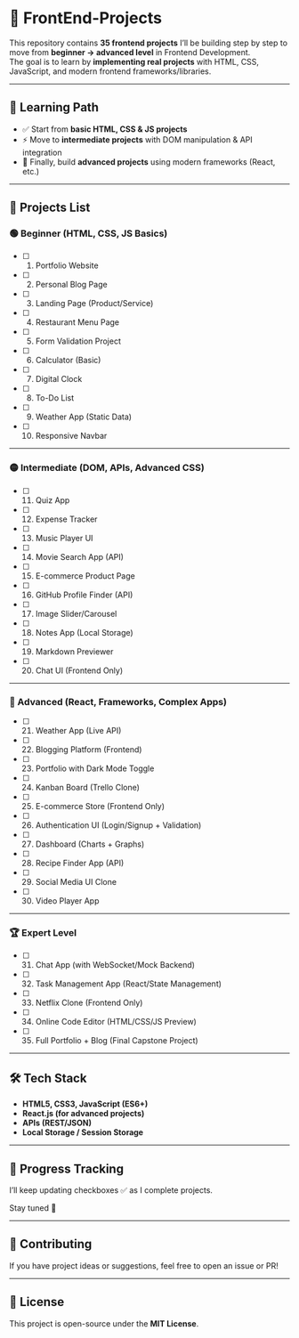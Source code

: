 # 🚀 FrontEnd-Projects

This repository contains **35 frontend projects** I’ll be building step by step to move from **beginner → advanced level** in Frontend Development.  
The goal is to learn by **implementing real projects** with HTML, CSS, JavaScript, and modern frontend frameworks/libraries.

---

## 📌 Learning Path

- ✅ Start from **basic HTML, CSS & JS projects**  
- ⚡ Move to **intermediate projects** with DOM manipulation & API integration  
- 🚀 Finally, build **advanced projects** using modern frameworks (React, etc.)  

---

## 📂 Projects List

### 🟢 Beginner (HTML, CSS, JS Basics)
- [ ] 1. Portfolio Website  
- [ ] 2. Personal Blog Page  
- [ ] 3. Landing Page (Product/Service)  
- [ ] 4. Restaurant Menu Page  
- [ ] 5. Form Validation Project  
- [ ] 6. Calculator (Basic)  
- [ ] 7. Digital Clock  
- [ ] 8. To-Do List  
- [ ] 9. Weather App (Static Data)  
- [ ] 10. Responsive Navbar  

---

### 🟡 Intermediate (DOM, APIs, Advanced CSS)
- [ ] 11. Quiz App  
- [ ] 12. Expense Tracker  
- [ ] 13. Music Player UI  
- [ ] 14. Movie Search App (API)  
- [ ] 15. E-commerce Product Page  
- [ ] 16. GitHub Profile Finder (API)  
- [ ] 17. Image Slider/Carousel  
- [ ] 18. Notes App (Local Storage)  
- [ ] 19. Markdown Previewer  
- [ ] 20. Chat UI (Frontend Only)  

---

### 🔴 Advanced (React, Frameworks, Complex Apps)
- [ ] 21. Weather App (Live API)  
- [ ] 22. Blogging Platform (Frontend)  
- [ ] 23. Portfolio with Dark Mode Toggle  
- [ ] 24. Kanban Board (Trello Clone)  
- [ ] 25. E-commerce Store (Frontend Only)  
- [ ] 26. Authentication UI (Login/Signup + Validation)  
- [ ] 27. Dashboard (Charts + Graphs)  
- [ ] 28. Recipe Finder App (API)  
- [ ] 29. Social Media UI Clone  
- [ ] 30. Video Player App  

---

### 🏆 Expert Level
- [ ] 31. Chat App (with WebSocket/Mock Backend)  
- [ ] 32. Task Management App (React/State Management)  
- [ ] 33. Netflix Clone (Frontend Only)  
- [ ] 34. Online Code Editor (HTML/CSS/JS Preview)  
- [ ] 35. Full Portfolio + Blog (Final Capstone Project)  

---

## 🛠 Tech Stack
- **HTML5, CSS3, JavaScript (ES6+)**  
- **React.js (for advanced projects)**  
- **APIs (REST/JSON)**  
- **Local Storage / Session Storage**  

---

## 📅 Progress Tracking
I’ll keep updating checkboxes ✅ as I complete projects.  

Stay tuned 🚀  

---

## 🤝 Contributing
If you have project ideas or suggestions, feel free to open an issue or PR!  

---

## 📜 License
This project is open-source under the **MIT License**.  
